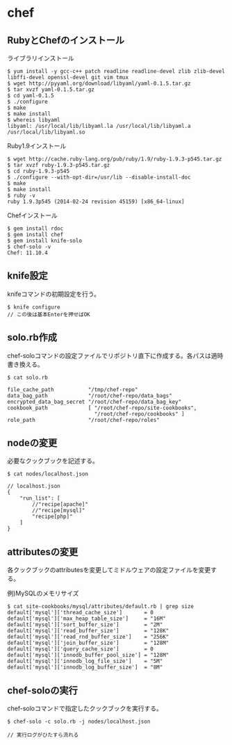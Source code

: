 chef
============

RubyとChefのインストール
--

ライブラリインストール

```
$ yum install -y gcc-c++ patch readline readline-devel zlib zlib-devel libffi-devel openssl-devel git vim tmux
$ wget http://pyyaml.org/download/libyaml/yaml-0.1.5.tar.gz
$ tar xvzf yaml-0.1.5.tar.gz
$ cd yaml-0.1.5
$ ./configure
$ make
$ make install
$ whereis libyaml
libyaml: /usr/local/lib/libyaml.la /usr/local/lib/libyaml.a /usr/local/lib/libyaml.so
```

Ruby1.9インストール

```
$ wget http://cache.ruby-lang.org/pub/ruby/1.9/ruby-1.9.3-p545.tar.gz
$ tar xvzf ruby-1.9.3-p545.tar.gz
$ cd ruby-1.9.3-p545
$ ./configure --with-opt-dir=/usr/lib --disable-install-doc
$ make
$ make install
$ ruby -v
ruby 1.9.3p545 (2014-02-24 revision 45159) [x86_64-linux]
```

Chefインストール

```
$ gem install rdoc
$ gem install chef
$ gem install knife-solo
$ chef-solo -v
Chef: 11.10.4
```

knife設定
--

knifeコマンドの初期設定を行う。

```
$ knife configure
// この後は基本Enterを押せばOK
```

solo.rb作成
--

chef-soloコマンドの設定ファイルでリポジトリ直下に作成する。各パスは適時書き換える。

```
$ cat solo.rb

file_cache_path           "/tmp/chef-repo"
data_bag_path             "/root/chef-repo/data_bags"
encrypted_data_bag_secret "/root/chef-repo/data_bag_key"
cookbook_path             [ "/root/chef-repo/site-cookbooks",
                            "/root/chef-repo/cookbooks" ]
role_path                 "/root/chef-repo/roles"
```

nodeの変更
--

必要なクックブックを記述する。

```
$ cat nodes/localhost.json

// localhost.json
{
    "run_list": [
        //"recipe[apache]"
        //"recipe[mysql]"
        "recipe[php]"
    ]
}
```

attributesの変更
--

各クックブックのattributesを変更してミドルウェアの設定ファイルを変更する。

例)MySQLのメモリサイズ

```
$ cat site-cookbooks/mysql/attributes/default.rb | grep size
default['mysql']['thread_cache_size']       = 0
default['mysql']['max_heap_table_size']     = "16M"
default['mysql']['sort_buffer_size']        = "2M"
default['mysql']['read_buffer_size']        = "128K"
default['mysql']['read_rnd_buffer_size']    = "256K"
default['mysql']['join_buffer_size']        = "128M"
default['mysql']['query_cache_size']        = 0
default['mysql']['innodb_buffer_pool_size'] = "128M"
default['mysql']['innodb_log_file_size']    = "5M"
default['mysql']['innodb_log_buffer_size']  = "8M"
```

chef-soloの実行
--

chef-soloコマンドで指定したクックブックを実行する。

```
$ chef-solo -c solo.rb -j nodes/localhost.json

// 実行ログがひたすら流れる
```
